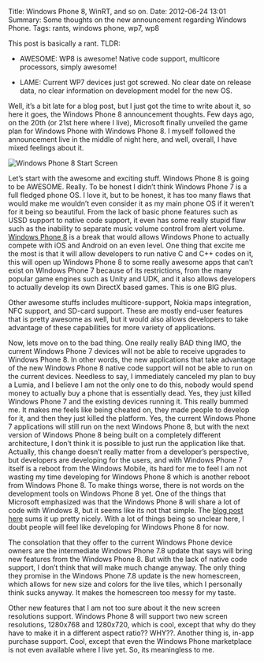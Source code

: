 Title: Windows Phone 8, WinRT, and so on.
Date: 2012-06-24 13:01
Summary: Some thoughts on the new announcement regarding Windows Phone.
Tags: rants, windows phone, wp7, wp8

This post is basically a rant. TLDR:

- AWESOME: WP8 is awesome! Native code support, multicore processors,
simply awesome!

- LAME: Current WP7 devices just got screwed. No clear date on release
data, no clear information on development model for the new OS.

Well, it’s a bit late for a blog post, but I just got the time to write
about it, so here it goes, the Windows Phone 8 announcement thoughts.
Few days ago, on the 20th (or 21st here where I live), Microsoft finally
unveiled the game plan for Windows Phone with Windows Phone 8. I myself
followed the announcement live in the middle of night here, and well,
overall, I have mixed feelings about it.

![Windows Phone 8 Start Screen][ph]

Let’s start with the awesome and exciting stuff. Windows Phone
8 is going to be AWESOME. Really. To be honest I didn’t think Windows
Phone 7 is a full fledged phone OS. I love it, but to be honest, it has
too many flaws that would make me wouldn’t even consider it as my main
phone OS if it weren’t for it being so beautiful. From the lack of basic
phone features such as USSD support to native code support, it even has
some really stupid flaw such as the inability to separate music volume
control from alert volume. [Windows Phone 8][link1] is a break that would
allows Windows Phone to actually compete with iOS and Android on an even
level. One thing that excite me the most is that it will allow
developers to run native C and C++ codes on it, this will open up
Windows Phone 8 to some really awesome apps that can’t exist on WIndows
Phone 7 because of its restrictions, from the many popular game engines
such as Unity and UDK, and it also allows developers to actually develop
its own DirectX based games. This is one BIG plus.

Other awesome stuffs includes multicore-support, Nokia maps integration,
NFC support, and SD-card support. These are mostly end-user features
that is pretty awesome as well, but it would also allows developers to
take advantage of these capabilities for more variety of applications.

Now, lets move on to the bad thing. One really really BAD thing IMO, the
current Windows Phone 7 devices will not be able to receive upgrades to
Windows Phone 8. In other words, the new applications that take
advantage of the new Windows Phone 8 native code support will not be
able to run on the current devices. Needless to say, I immediately
canceled my plan to buy a Lumia, and I believe I am not the only one to
do this, nobody would spend money to actually buy a phone that is
essentially dead. Yes, they just killed Windows Phone 7 and the existing
devices running it. This really bummed me. It makes me feels like being
cheated on, they made people to develop for it, and then they just
killed the platform. Yes, the current Windows Phone 7 applications will
still run on the next Windows Phone 8, but with the next version of
Windows Phone 8 being built on a completely different architecture, I
don’t think it is possible to just run the application like that.
Actually, this change doesn’t really matter from a developer’s
perspective, but developers are developing for the users, and with
Windows Phone 7 itself is a reboot from the Windows Mobile, its hard for
me to feel I am not wasting my time developing for Windows Phone 8 which
is another reboot from Windows Phone 8. To make things worse, there is
not words on the development tools on Windows Phone 8 yet. One of the
things that Microsoft emphasized was that the Windows Phone 8 will share
a lot of code with Windows 8, but it seems like its not that simple. The
[blog post here][link2] sums it up pretty nicely. With a lot of things being
so unclear here, I doubt people will feel like developing for Windows
Phone 8 for now.

The consolation that they offer to the current Windows Phone device
owners are the intermediate Windows Phone 7.8 update that says will
bring new features from the Windows Phone 8. But with the lack of native
code support, I don’t think that will make much change anyway. The only
thing they promise in the Windows Phone 7.8 update is the new
homescreen, which allows for new size and colors for the live tiles,
which I personally think sucks anyway. It makes the homescreen too messy
for my taste.

Other new features that I am not too sure about it the new screen
resolutions support. Windows Phone 8 will support two new screen
resolutions, 1280x768 and 1280x720, which is cool, except that why do
they have to make it in a different aspect ratio?? WHY??. Another thing
is, in-app purchase support. Cool, except that even the Windows Phone
marketplace is not even available where I live yet. So, its meaningless
to me.

[link1]: http://windowsteamblog.com/windows_phone/b/windowsphone/archive/2012/06/20/announcing-windows-phone-8.aspx
[link2]: http://wildermuth.com/2012/6/22/Windows_Phone_8_-_What_do_I_think

[ph]: http://windowsteamblog.com/cfs-filesystemfile.ashx/__key/CommunityServer-Blogs-Components-WeblogFiles/00-00-00-53-71-metablogapi/4477.StartScreen_5F00_Dave22_5F00_630D4973.png
